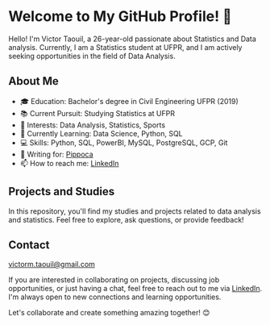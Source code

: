 # Welcome to My GitHub Profile! 👋

Hello! I'm Victor Taouil, a 26-year-old passionate about Statistics and Data analysis. Currently, I am a Statistics student at UFPR, and I am actively seeking opportunities in the field of Data Analysis.

## About Me
- 🎓 Education: Bachelor's degree in Civil Engineering UFPR (2019)
- 📚 Current Pursuit: Studying Statistics at UFPR
- 💼 Interests: Data Analysis, Statistics, Sports
- 🌱 Currently Learning: Data Science, Python, SQL
- 💻 Skills: Python, SQL, PowerBI, MySQL, PostgreSQL, GCP, Git
- 📝 Writing for: [Pippoca](https://www.pippoca.com/)
- 📫 How to reach me: [LinkedIn](https://www.linkedin.com/in/victor-taouil/)

## Projects and Studies

In this repository, you'll find my studies and projects related to data analysis and statistics. Feel free to explore, ask questions, or provide feedback!

## Contact

victorm.taouil@gmail.com

If you are interested in collaborating on projects, discussing job opportunities, or just having a chat, feel free to reach out to me via [LinkedIn](https://www.linkedin.com/in/victor-taouil/). I'm always open to new connections and learning opportunities.

Let's collaborate and create something amazing together! 😊
